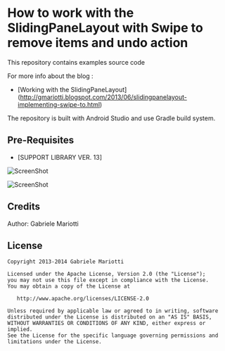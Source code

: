 # How to work with the SlidingPaneLayout with Swipe to remove items and undo action

This repository contains examples source code

For more info about the blog : 
* [Working with the SlidingPaneLayout] (http://gmariotti.blogspot.com/2013/06/slidingpanelayout-implementing-swipe-to.html)


The repository is built with Android Studio and use Gradle build system.

## Pre-Requisites

 * [SUPPORT LIBRARY VER. 13]
 
 
![ScreenShot](https://github.com/gabrielemariotti/SlidingPaneLayoutWithSwipe/raw/master/swipe.gif)

![ScreenShot](https://github.com/gabrielemariotti/SlidingPaneLayoutWithSwipe/raw/master/undo.gif)

Credits
-------

Author: Gabriele Mariotti

License
-------

    Copyright 2013-2014 Gabriele Mariotti

    Licensed under the Apache License, Version 2.0 (the "License");
    you may not use this file except in compliance with the License.
    You may obtain a copy of the License at

       http://www.apache.org/licenses/LICENSE-2.0

    Unless required by applicable law or agreed to in writing, software
    distributed under the License is distributed on an "AS IS" BASIS,
    WITHOUT WARRANTIES OR CONDITIONS OF ANY KIND, either express or implied.
    See the License for the specific language governing permissions and
    limitations under the License.
    

